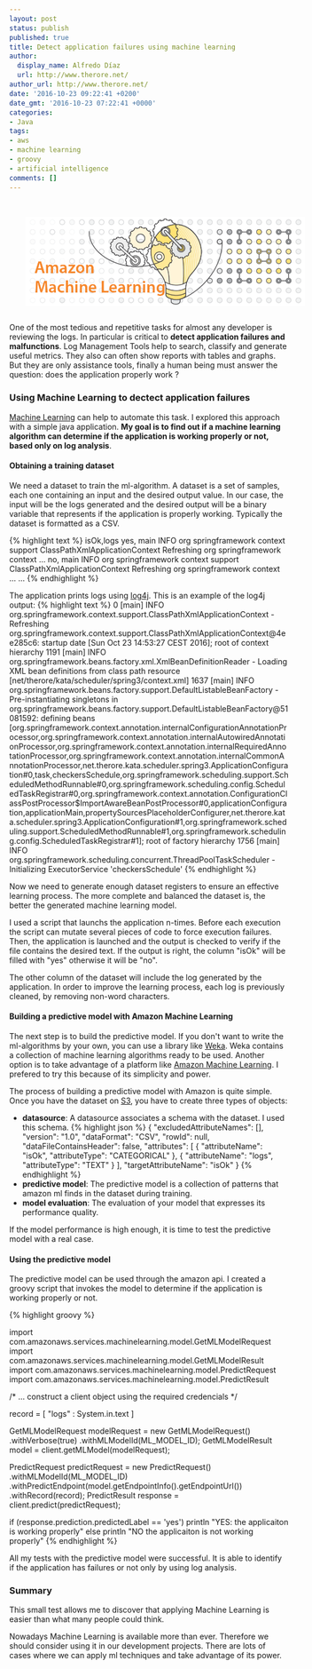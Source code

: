 ```yaml
---
layout: post
status: publish
published: true
title: Detect application failures using machine learning
author:
  display_name: Alfredo Díaz
  url: http://www.therore.net/
author_url: http://www.therore.net/
date: '2016-10-23 09:22:41 +0200'
date_gmt: '2016-10-23 07:22:41 +0000'
categories:
- Java
tags:
- aws
- machine learning
- groovy
- artificial intelligence
comments: []
---
```

<img src="/images/amazon_machine_learning.png" alt="amazon machine learning" style="float: left; padding: 30px"/>

One of the most tedious and repetitive tasks for almost any developer is reviewing the logs. In particular is critical to **detect application failures and malfunctions**. Log Management Tools help to search, classify and generate useful metrics. They also can often show reports with tables and graphs. But they are only assistance tools, finally a human being must answer the question: does the application properly work ?

### Using Machine Learning to dectect application failures 
[Machine Learning](https://en.wikipedia.org/wiki/Machine_learning) can help to automate this task. I explored this approach with a simple java application. **My goal is to find out if a machine learning algorithm can determine if the application is working properly or not, based only on log analysis**.

#### Obtaining a training dataset
We need a dataset to train the ml-algorithm. A dataset is a set of samples, each one containing an input and the desired output value. In our case, the input will be the logs generated and the desired output will be a binary variable that represents if the application is properly working. Typically the dataset is formatted as a CSV.

{% highlight text %}
isOk,logs
yes, main INFO org springframework context support ClassPathXmlApplicationContext Refreshing org springframework context ...
no, main INFO org springframework context support ClassPathXmlApplicationContext Refreshing org springframework context ...
...
{% endhighlight %}


The application prints logs using [log4j](https://logging.apache.org/log4j).  This is an example of the log4j output:
{% highlight text %}
0 [main] INFO org.springframework.context.support.ClassPathXmlApplicationContext  - Refreshing org.springframework.context.support.ClassPathXmlApplicationContext@4ee285c6: startup date [Sun Oct 23 14:53:27 CEST 2016]; root of context hierarchy
1191 [main] INFO org.springframework.beans.factory.xml.XmlBeanDefinitionReader  - Loading XML bean definitions from class path resource [net/therore/kata/scheduler/spring3/context.xml]
1637 [main] INFO org.springframework.beans.factory.support.DefaultListableBeanFactory  - Pre-instantiating singletons in org.springframework.beans.factory.support.DefaultListableBeanFactory@51081592: defining beans [org.springframework.context.annotation.internalConfigurationAnnotationProcessor,org.springframework.context.annotation.internalAutowiredAnnotationProcessor,org.springframework.context.annotation.internalRequiredAnnotationProcessor,org.springframework.context.annotation.internalCommonAnnotationProcessor,net.therore.kata.scheduler.spring3.ApplicationConfiguration#0,task,checkersSchedule,org.springframework.scheduling.support.ScheduledMethodRunnable#0,org.springframework.scheduling.config.ScheduledTaskRegistrar#0,org.springframework.context.annotation.ConfigurationClassPostProcessor$ImportAwareBeanPostProcessor#0,applicationConfiguration,applicationMain,propertySourcesPlaceholderConfigurer,net.therore.kata.scheduler.spring3.ApplicationConfiguration#1,org.springframework.scheduling.support.ScheduledMethodRunnable#1,org.springframework.scheduling.config.ScheduledTaskRegistrar#1]; root of factory hierarchy
1756 [main] INFO org.springframework.scheduling.concurrent.ThreadPoolTaskScheduler  - Initializing ExecutorService  'checkersSchedule'
{% endhighlight %}

Now we need to generate enough dataset registers to ensure an effective learning process. The more complete and balanced the dataset is, the better the generated machine learning model.

I used a script that launchs the application n-times. Before each execution the script can mutate several pieces of code to force execution failures. Then, the application is launched and the output is checked to verify if the file contains the desired text. If the output is right, the column "isOk" will be filled with "yes" otherwise it will be "no".

The other column of the dataset will include the log generated by the application. In order to improve the learning process, each log is previously cleaned, by removing non-word characters.


#### Building a predictive model with Amazon Machine Learning
The next step is to build the predictive model. If you don't want to write the ml-algorithms by your own, you can use a library like [Weka](http://www.cs.waikato.ac.nz/ml/weka/). Weka contains a collection of machine learning algorithms ready to be used. Another option is to take advantage of a platform like [Amazon Machine Learning](https://aws.amazon.com/machine-learning/). I prefered to try this because of its simplicity and power.

The process of building a predictive model with Amazon is quite simple. Once you have the dataset on [S3](https://aws.amazon.com/es/s3/), you have to create three types of objects:  
* **datasource**: A datasource associates a schema with the dataset. I used this schema.
{% highlight json %}
{
  "excludedAttributeNames": [], 
  "version": "1.0", 
  "dataFormat": "CSV", 
  "rowId": null, 
  "dataFileContainsHeader": false, 
  "attributes": [
    {
      "attributeName": "isOk", 
      "attributeType": "CATEGORICAL"
    }, 
    {
      "attributeName": "logs", 
      "attributeType": "TEXT"
    }
  ],
  "targetAttributeName": "isOk"
}
{% endhighlight %}
* **predictive model**: The predictive model is a collection of patterns that amazon ml finds in the dataset during training.
* **model evaluation**: The evaluation of your model that expresses its performance quality.

If the model performance is high enough, it is time to test the predictive model with a real case.

#### Using the predictive model

The predictive model can be used through the amazon api. I created a groovy script that invokes the model to determine if the application is working properly or not. 

{% highlight groovy %}

import com.amazonaws.services.machinelearning.model.GetMLModelRequest
import com.amazonaws.services.machinelearning.model.GetMLModelResult
import com.amazonaws.services.machinelearning.model.PredictRequest
import com.amazonaws.services.machinelearning.model.PredictResult

/*
    ... construct a client object using the required credencials
*/

record = [
        "logs" : System.in.text
]

GetMLModelRequest modelRequest = new GetMLModelRequest()
        .withVerbose(true)
        .withMLModelId(ML_MODEL_ID);
GetMLModelResult model = client.getMLModel(modelRequest);

PredictRequest predictRequest = new PredictRequest()
        .withMLModelId(ML_MODEL_ID)
        .withPredictEndpoint(model.getEndpointInfo().getEndpointUrl())
        .withRecord(record);
PredictResult response = client.predict(predictRequest);

if (response.prediction.predictedLabel == 'yes')
    println "YES: the applicaiton is working properly"
else
    println "NO the applicaiton is not working properly"
{% endhighlight %}

All my tests with the predictive model were successful. It is able to identify if the application has failures or not only by using log analysis.

### Summary

This small test allows me to discover that applying Machine Learning is easier than what many people could think.

Nowadays Machine Learning is available more than ever. Therefore we should consider using it in our development projects. There are lots of cases where we can apply ml techniques and take advantage of its power.
